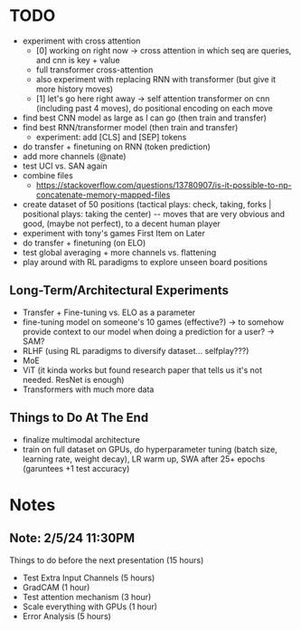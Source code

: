 # TODO
- experiment with cross attention
    - [0] working on right now -> cross attention in which seq are queries, and cnn is key + value
    - full transformer cross-attention
    - also experiment with replacing RNN with transformer (but give it more history moves)
    - [1] let's go here right away -> self attention transformer on cnn (including past 4 moves), do positional encoding on each move
- find best CNN model as large as I can go (then train and transfer)
- find best RNN/transformer model (then train and transfer)
    - experiment: add [CLS] and [SEP] tokens
- do transfer + finetuning on RNN (token prediction)
- add more channels (@nate)
- test UCI vs. SAN again
- combine files
    - https://stackoverflow.com/questions/13780907/is-it-possible-to-np-concatenate-memory-mapped-files
- create dataset of 50 positions (tactical plays: check, taking, forks | positional plays: taking the center) -- moves that are very obvious and good, (maybe not perfect), to a decent human player
- experiment with tony's games
First Item on Later
- do transfer + finetuning (on ELO)
- test global averaging + more channels vs. flattening
- play around with RL paradigms to explore unseen board positions


## Long-Term/Architectural Experiments
- Transfer + Fine-tuning vs. ELO as a parameter 
- fine-tuning model on someone's 10 games (effective?) -> to somehow provide context to our model when doing a prediction for a user? -> SAM?
- RLHF (using RL paradigms to diversify dataset... selfplay???)
- MoE
- ViT (it kinda works but found research paper that tells us it's not needed. ResNet is enough)
- Transformers with much more data 

## Things to Do At The End
- finalize multimodal architecture
- train on full dataset on GPUs, do hyperparameter tuning (batch size, learning rate, weight decay), LR warm up, SWA after 25+ epochs (garuntees +1 test accuracy) 

# Notes 

## Note: 2/5/24 11:30PM
Things to do before the next presentation (15 hours)
- Test Extra Input Channels (5 hours)
- GradCAM (1 hour)
- Test attention mechanism (3 hour)
- Scale everything with GPUs (1 hour)
- Error Analysis (5 hours)